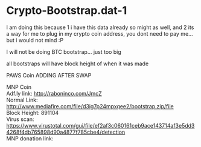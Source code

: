 # Crypto-Bootstrap.dat-1

I am doing this because 1 i have this data already so might as well, and 2 its a way for me to plug in my crypto coin address, you dont need to pay me... but i would not mind :P

I will not be doing BTC bootstrap... just too big

all bootstraps will have block height of when it was made


PAWS Coin <ADDLINK HERE> ADDING AFTER SWAP
  
  
  
MNP Coin  
Adf.ly link: http://raboninco.com/JmcZ  
Normal Link: http://www.mediafire.com/file/d3ig7p24mpxqee2/bootstrap.zip/file  
Block Height: 891104  
Virus scan: https://www.virustotal.com/gui/file/ef2af3c060161ceb9ace143714af3e5dd34268f4db765898d90a4877f785cbe4/detection  
MNP donation link:   
  
